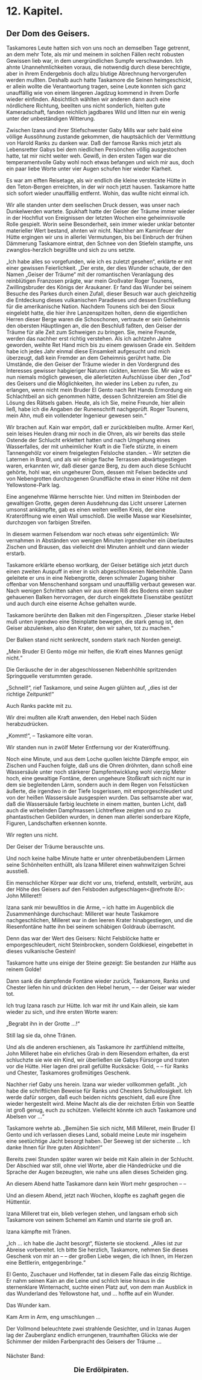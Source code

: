 12\. Kapitel.
=============

Der Dom des Geisers.
--------------------

Taskamores Leute hatten sich von uns noch an demselben Tage getrennt, an dem mehr Tote, als mir und meinem in solchen Fällen recht robusten Gewissen lieb war, in dem unergründlichen Sumpfe verschwanden. Ich ahnte Unannehmlichkeiten voraus, die notwendig durch diese berechtigte, aber in ihrem Endergebnis doch allzu blutige Abrechnung hervorgerufen werden mußten. Deshalb auch hatte Taskamore die Seinen heimgeschickt, er allein wollte die Verantwortung tragen, seine Leute konnten sich ganz unauffällig wie von einem längeren Jagdzug kommend in ihrem Dorfe wieder einfinden. Absichtlich wählten wir anderen dann auch eine nördlichere Richtung, beeilten uns nicht sonderlich, hielten gute Kameradschaft, fanden reichlich jagdbares Wild und litten nur ein wenig unter der unbeständigen Witterung.

Zwischen Izana und ihrer Stiefschwester Gaby Mills war sehr bald eine völlige Aussöhnung zustande gekommen, die hauptsächlich der Vermittlung von Harold Ranks zu danken war. Daß der famose Ranks mich jetzt als Lebensretter Gabys bei dem niedlichen Persönchen völlig ausgestochen hatte, tat mir nicht weiter weh. Gewiß, in den ersten Tagen war die temperamentvolle Gaby wohl noch etwas befangen und wich mir aus, doch ein paar liebe Worte unter vier Augen schufen hier wieder Klarheit.

Es war am elften Reisetage, als wir endlich die kleine versteckte Hütte in den Teton-Bergen erreichten, in der wir noch jetzt hausen. Taskamore hatte sich sofort wieder unauffällig entfernt. Wohin, das wußte nicht einmal ich.

Wir alle standen unter dem seelischen Druck dessen, was unser nach Dunkelwerden wartete. Spukhaft hatte der Geiser der Träume immer wieder in der Hochflut von Ereignissen der letzten Wochen eine geheimnisvolle Rolle gespielt. Worin seine Besonderheit, sein immer wieder unklar betonter materieller Wert bestand, ahnten wir nicht. Nachher am Kaminfeuer der Hütte ergingen wir uns in allerlei Vermutungen, bis bei Einbruch der frühen Dämmerung Taskamore eintrat, den Schnee von den Stiefeln stampfte, uns zwanglos-herzlich begrüßte und sich zu uns setzte.

„Ich habe alles so vorgefunden, wie ich es zuletzt gesehen“, erklärte er mit einer gewissen Feierlichkeit. „Der erste, der dies Wunder schaute, der den Namen „Geiser der Träume“ mit der romantischen Veranlagung des reinblütigen Franzosen prägte, war mein Großvater Roger Tounens, Zwillingsbruder des Königs der Araukaner. Er fand das Wunder bei seinem Besuche des Parkes durch einen Zufall, dieser Besuch war auch gleichzeitig die Entdeckung dieses vulkanischen Paradieses und dessen Erschließung für die amerikanische Nation. Nachdem Tounens sich bei den Sioux eingelebt hatte, die hier ihre Lanzenspitzen holten, denn die eigentlichen Herren dieser Berge waren die Schoschonen, vertraute er sein Geheimnis den obersten Häuptlingen an, die den Beschluß faßten, den Geiser der Träume für alle Zeit zum Schweigen zu bringen. Sie, meine Freunde, werden das nachher erst richtig verstehen. Als ich achtzehn Jahre geworden, weihte Ret Hand mich bis zu einem gewissen Grade ein. Seitdem habe ich jedes Jahr einmal diese Einsamkeit aufgesucht und mich überzeugt, daß kein Fremder an dem Geheimnis gerührt hatte. Die Umstände, die den Geiser der Träume wieder in den Vordergrund des Interesses gewisser habgieriger Naturen rückten, kennen Sie. Mir wäre es nun niemals möglich gewesen, die allerletzten Aufschlüsse über den „Tod“ des Geisers und die Möglichkeiten, ihn wieder ins Leben zu rufen, zu erlangen, wenn nicht mein Bruder El Gento nach Ret Hands Ermordung ein Schlachtbeil an sich genommen hätte, dessen Schnitzereien am Stiel die Lösung des Rätsels gaben. Heute, als ich Sie, meine Freunde, hier allein ließ, habe ich die Angaben der Runenschrift nachgeprüft. Roger Tounens, mein Ahn, muß ein vollendeter Ingenieur gewesen sein.“

Wir brachen auf. Kain war empört, daß er zurückbleiben mußte. Armer Kerl, sein leises Heulen drang mir noch in die Ohren, als wir bereits das steile Ostende der Schlucht erklettert hatten und nach Umgehung eines Wasserfalles, der mit unheimlicher Kraft in die Tiefe stürzte, in einem Tannengehölz vor einem freigelegten Felsloche standen. – Wir setzten die Laternen in Brand, und als wir einige flache Terrassen abwärtsgestiegen waren, erkannten wir, daß dieser ganze Berg, zu dem auch diese Schlucht gehörte, hohl war, ein ungeheurer Dom, dessen mit Felsen bedeckte und von Nebengrotten durchzogenen Grundfläche etwa in einer Höhe mit dem Yellowstone-Park lag.

Eine angenehme Wärme herrschte hier. Und mitten im Steinboden der gewaltigen Grotte, gegen deren Ausdehnung das Licht unserer Laternen umsonst ankämpfte, gab es einen weiten weißen Kreis, der eine Krateröffnung wie einen Wall umschloß. Die weiße Masse war Kieselsinter, durchzogen von farbigen Streifen.

In diesem warmen Felsendom war noch etwas sehr eigentümlich: Wir vernahmen in Abständen von wenigen Minuten irgendwoher ein überlautes Zischen und Brausen, das vielleicht drei Minuten anhielt und dann wieder erstarb.

Taskamore erklärte ebenso wortkarg, der Geiser betätige sich jetzt durch einen zweiten Auspuff in einer in sich abgeschlossenen Nebenhöhle. Dann geleitete er uns in eine Nebengrotte, deren schmaler Zugang bisher offenbar von Menschenhand sorgsam und unauffällig verbaut gewesen war. Nach wenigen Schritten sahen wir aus einem Riß des Bodens einen sauber gehauenen Balken hervorragen, der durch eingekittete Eisenstäbe gestützt und auch durch eine eiserne Achse gehalten wurde.

Taskamore berührte den Balken mit den Fingerspitzen. „Dieser starke Hebel muß unten irgendwo eine Steinplatte bewegen, die stark genug ist, den Geiser abzulenken, also den Krater, den wir sahen, tot zu machen.“

Der Balken stand nicht senkrecht, sondern stark nach Norden geneigt.

„Mein Bruder El Gento möge mir helfen, die Kraft eines Mannes genügt nicht.“

Die Geräusche der in der abgeschlossenen Nebenhöhle spritzenden Springquelle verstummten gerade.

„Schnell!“, rief Taskamore, und seine Augen glühten auf, „dies ist der richtige Zeitpunkt!“

Auch Ranks packte mit zu.

Wir drei mußten alle Kraft anwenden, den Hebel nach Süden herabzudrücken.

„Kommt!“, – Taskamore eilte voran.

Wir standen nun in zwölf Meter Entfernung vor der Krateröffnung.

Noch eine Minute, und aus dem Loche quollen leichte Dämpfe empor, ein Zischen und Fauchen folgte, daß uns die Ohren dröhnten, dann schoß eine Wassersäule unter noch stärkerer Dampfentwicklung wohl vierzig Meter hoch, eine gewaltige Fontäne, deren ungeheure Stoßkraft sich nicht nur in dem sie begleitenden Lärm, sondern auch in dem Regen von Felsstücken äußerte, die irgendwo in der Tiefe losgerissen, mit emporgeschleudert und von der heißen Wassersäule ausgespien wurden. Das seltsamste aber war, daß die Wassersäule farbig leuchtete in einem matten, bunten Licht, daß auch die wirbelnden Dampfmassen Lichtreflexe zeigten und so zu phantastischen Gebilden wurden, in denen man allerlei sonderbare Köpfe, Figuren, Landschaften erkennen konnte.

Wir regten uns nicht.

Der Geiser der Träume berauschte uns.

Und noch keine halbe Minute hatte er unter ohrenbetäubendem Lärmen seine Schönheiten enthüllt, als Izana Milleret einen wahnwitzigen Schrei ausstieß.

Ein menschlicher Körper war dicht vor uns, triefend, entstellt, verbrüht, aus der Höhe des Geisers auf den Felsboden aufgeschlagen<@refnote 8/>: John Milleret!!

Izana sank mir bewußtlos in die Arme, – ich hatte im Augenblick die Zusammenhänge durchschaut: Milleret war heute Taskamore nachgeschlichen, Milleret war in den leeren Krater hinabgestiegen, und die Riesenfontäne hatte ihn bei seinem schäbigen Goldraub überrascht.

Denn das war der Wert des Geisers: Nicht Felsblöcke hatte er emporgeschleudert, nicht Steinbrocken, sondern Goldkiesel, eingebettet in dieses vulkanische Gestein!

Taskamore hatte uns einige der Steine gezeigt: Sie bestanden zur Hälfte aus reinem Golde!

Dann sank die dampfende Fontäne wieder zurück, Taskamore, Ranks und Chester liefen hin und drückten den Hebel herum, – – der Geiser war wieder tot.

Ich trug Izana rasch zur Hütte. Ich war mit ihr und Kain allein, sie kam wieder zu sich, und ihre ersten Worte waren:

„Begrabt ihn in der Grotte …!“

Still lag sie da, ohne Tränen.

Und als die anderen erschienen, als Taskamore ihr zartfühlend mitteilte, John Milleret habe ein ehrliches Grab in dem Riesendom erhalten, da erst schluchzte sie wie ein Kind, wir überließen sie Gabys Fürsorge und traten vor die Hütte. Hier lagen drei prall gefüllte Rucksäcke: Gold, – – für Ranks und Chester, Taskamores großmütiges Geschenk.

Nachher rief Gaby uns herein. Izana war wieder vollkommen gefaßt. „Ich habe die schriftlichen Beweise für Ranks und Chesters Schuldlosigkeit. Ich werde dafür sorgen, daß euch beiden nichts geschieht, daß eure Ehre wieder hergestellt wird. Meine Macht als die der reichsten Erbin von Seattle ist groß genug, euch zu schützen. Vielleicht könnte ich auch Taskamore und Abelsen vor …“

Taskamore wehrte ab. „Bemühen Sie sich nicht, Miß Milleret, mein Bruder El Gento und ich verlassen dieses Land, sobald meine Leute mir insgeheim eine seetüchtige Jacht besorgt haben. Der Seeweg ist der sicherste … Ich danke Ihnen für Ihre guten Absichten!“

Bereits zwei Stunden später waren wir beide mit Kain allein in der Schlucht. Der Abschied war still, ohne viel Worte, aber die Händedrücke und die Sprache der Augen bezeugten, wie nahe uns allen dieses Scheiden ging.

An diesem Abend hatte Taskamore dann kein Wort mehr gesprochen – –

Und an diesem Abend, jetzt nach Wochen, klopfte es zaghaft gegen die Hüttentür.

Izana Milleret trat ein, blieb verlegen stehen, und langsam erhob sich Taskamore von seinem Schemel am Kamin und starrte sie groß an.

Izana kämpfte mit Tränen.

„Ich … ich habe die Jacht besorgt“, flüsterte sie stockend. „Alles ist zur Abreise vorbereitet. Ich bitte Sie herzlich, Taskamore, nehmen Sie dieses Geschenk von mir an – – der großen Liebe wegen, die ich Ihnen, im Herzen eine Bettlerin, entgegenbringe.“

El Gento, Zuschauer und Hoffender, tat in diesem Falle das einzig Richtige. Er nahm seinen Kain an die Leine und schlich leise hinaus in die sternenklare Winternacht, suchte einen Platz auf, von dem man Ausblick in das Wunderland des Yellowstone hat, und … hoffte auf ein Wunder.

Das Wunder kam.

Kam Arm in Arm, eng umschlungen …

Der Vollmond beleuchtete zwei strahlende Gesichter, und in Izanas Augen lag der Zauberglanz endlich errungenen, traumhaften Glücks wie der Schimmer der milden Farbenpracht des Geisers der Träume …

<p style="padding-top: 0.5em;">Nächster Band:</p>

<p style="text-align: center; font-size: large; font-weight: bold;">Die Erdölpiraten.</p>

